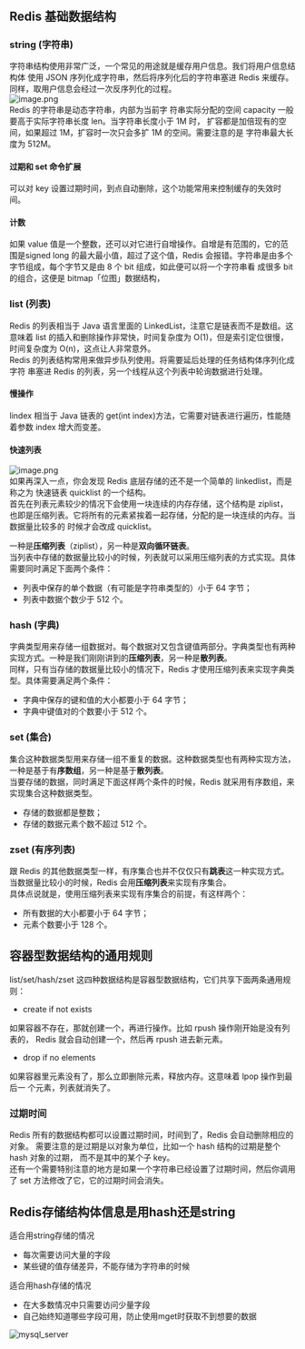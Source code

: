 <a name="ZB0gr"></a>
## <br />
<a name="MO4zL"></a>
## Redis 基础数据结构
<a name="sF5Bw"></a>
### string (字符串)
字符串结构使用非常广泛，一个常见的用途就是缓存用户信息。我们将用户信息结构体 使用 JSON 序列化成字符串，然后将序列化后的字符串塞进 Redis 来缓存。同样，取用户信息会经过一次反序列化的过程。<br />![image.png](https://cdn.nlark.com/yuque/0/2022/png/1204728/1653642897928-e21d3704-e6c8-4572-b544-ec3322cf9e24.png#clientId=ue20b33b7-4ac3-4&crop=0&crop=0&crop=1&crop=1&from=paste&id=u3d47966b&margin=%5Bobject%20Object%5D&name=image.png&originHeight=169&originWidth=572&originalType=binary&ratio=1&rotation=0&showTitle=false&size=3006&status=done&style=none&taskId=u1754464f-284d-4942-99d1-c3f0a637571&title=)<br />Redis 的字符串是动态字符串，内部为当前字 符串实际分配的空间 capacity 一般要高于实际字符串长度 len。当字符串长度小于 1M 时， 扩容都是加倍现有的空间，如果超过 1M，扩容时一次只会多扩 1M 的空间。需要注意的是 字符串最大长度为 512M。
<a name="ZchbZ"></a>
#### 过期和 set 命令扩展
可以对 key 设置过期时间，到点自动删除，这个功能常用来控制缓存的失效时间。
<a name="w8Dhp"></a>
#### 计数
如果 value 值是一个整数，还可以对它进行自增操作。自增是有范围的，它的范围是signed long 的最大最小值，超过了这个值，Redis 会报错。字符串是由多个字节组成，每个字节又是由 8 个 bit 组成，如此便可以将一个字符串看 成很多 bit 的组合，这便是 bitmap「位图」数据结构，
<a name="Ky07z"></a>
### list (列表)
Redis 的列表相当于 Java 语言里面的 LinkedList，注意它是链表而不是数组。这意味着 list 的插入和删除操作非常快，时间复杂度为 O(1)，但是索引定位很慢，时间复杂度为 O(n)，这点让人非常意外。<br />Redis 的列表结构常用来做异步队列使用。将需要延后处理的任务结构体序列化成字符 串塞进 Redis 的列表，另一个线程从这个列表中轮询数据进行处理。
<a name="CqHaG"></a>
#### 慢操作
lindex 相当于 Java 链表的 get(int index)方法，它需要对链表进行遍历，性能随着参数 index 增大而变差。
<a name="oslBH"></a>
#### 快速列表
![image.png](https://cdn.nlark.com/yuque/0/2022/png/1204728/1653643236492-7501bcb6-5a7d-4ffd-972e-98ec2fccedf8.png#clientId=ue20b33b7-4ac3-4&crop=0&crop=0&crop=1&crop=1&from=paste&height=61&id=Y6jdT&margin=%5Bobject%20Object%5D&name=image.png&originHeight=121&originWidth=1280&originalType=binary&ratio=1&rotation=0&showTitle=false&size=16251&status=done&style=none&taskId=u87b40620-8b22-44d8-a31a-7521f74fe9e&title=&width=640)<br />如果再深入一点，你会发现 Redis 底层存储的还不是一个简单的 linkedlist，而是称之为 快速链表 quicklist 的一个结构。<br />首先在列表元素较少的情况下会使用一块连续的内存存储，这个结构是 ziplist，也即是压缩列表。它将所有的元素紧挨着一起存储，分配的是一块连续的内存。当数据量比较多的 时候才会改成 quicklist。

一种是**压缩列表**（ziplist），另一种是**双向循环链表**。<br />当列表中存储的数据量比较小的时候，列表就可以采用压缩列表的方式实现。具体需要同时满足下面两个条件：

- 列表中保存的单个数据（有可能是字符串类型的）小于 64 字节；
- 列表中数据个数少于 512 个。
<a name="swHKq"></a>
### hash (字典)
字典类型用来存储一组数据对。每个数据对又包含键值两部分。字典类型也有两种实现方式。一种是我们刚刚讲到的**压缩列表**，另一种是**散列表**。<br />同样，只有当存储的数据量比较小的情况下，Redis 才使用压缩列表来实现字典类型。具体需要满足两个条件：

- 字典中保存的键和值的大小都要小于 64 字节；
- 字典中键值对的个数要小于 512 个。

<a name="Eyjs2"></a>
### set (集合)
集合这种数据类型用来存储一组不重复的数据。这种数据类型也有两种实现方法，一种是基于有**序数组**，另一种是基于**散列表**。<br />当要存储的数据，同时满足下面这样两个条件的时候，Redis 就采用有序数组，来实现集合这种数据类型。

- 存储的数据都是整数；
- 存储的数据元素个数不超过 512 个。
<a name="uhDPa"></a>
### zset (有序列表)
跟 Redis 的其他数据类型一样，有序集合也并不仅仅只有**跳表**这一种实现方式。当数据量比较小的时候，Redis 会用**压缩列表**来实现有序集合。<br />具体点说就是，使用压缩列表来实现有序集合的前提，有这样两个：

- 所有数据的大小都要小于 64 字节；
- 元素个数要小于 128 个。
<a name="U7GFW"></a>
## 容器型数据结构的通用规则
list/set/hash/zset 这四种数据结构是容器型数据结构，它们共享下面两条通用规则： 

- create if not exists

如果容器不存在，那就创建一个，再进行操作。比如 rpush 操作刚开始是没有列表的， Redis 就会自动创建一个，然后再 rpush 进去新元素。

- drop if no elements

如果容器里元素没有了，那么立即删除元素，释放内存。这意味着 lpop 操作到最后一 个元素，列表就消失了。
<a name="dqNKq"></a>
### 过期时间
Redis 所有的数据结构都可以设置过期时间，时间到了，Redis 会自动删除相应的对象。 需要注意的是过期是以对象为单位，比如一个 hash 结构的过期是整个 hash 对象的过期， 而不是其中的某个子 key。<br />还有一个需要特别注意的地方是如果一个字符串已经设置了过期时间，然后你调用了 set 方法修改了它，它的过期时间会消失。

<a name="XXLmB"></a>
## Redis存储结构体信息是用hash还是string
适合用string存储的情况

- 每次需要访问大量的字段
- 某些键的值存储差异，不能存储为字符串的时候

适合用hash存储的情况

- 在大多数情况中只需要访问少量字段
- 自己始终知道哪些字段可用，防止使用mget时获取不到想要的数据


![mysql_server](https://cdn.nlark.com/yuque/0/2022/png/1204728/1653642897928-e21d3704-e6c8-4572-b544-ec3322cf9e24.png)
